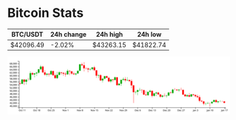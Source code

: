 # Bitcoin Stats

BTC/USDT|24h change|24h high|24h low|
|---|---|---|---|
|$42096.49|-2.02%|$43263.15|$41822.74|

<img src="./chart.svg">
